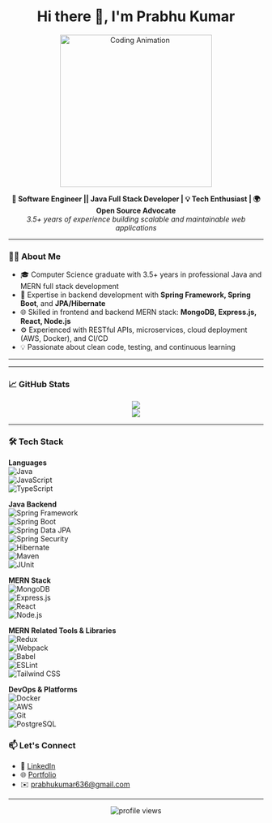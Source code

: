 <!-- GitHub README for profile -->

<h1 align="center">Hi there 👋, I'm Prabhu Kumar</h1>

<p align="center">
  <img src="https://cdn-icons-png.flaticon.com/512/226/226777.png" width="300" alt="Coding Animation" />
</p>

<p align="center">
  <b>🚀 Software Engineer || Java Full Stack Developer | 💡 Tech Enthusiast | 🌍 Open Source Advocate</b><br />
  <i>3.5+ years of experience building scalable and maintainable web applications</i>
</p>

---

### 🧑‍💻 About Me

- 🎓 Computer Science graduate with 3.5+ years in professional Java and MERN full stack development  
- 💼 Expertise in backend development with **Spring Framework, Spring Boot**, and **JPA/Hibernate**  
- 🌐 Skilled in frontend and backend MERN stack: **MongoDB, Express.js, React, Node.js**  
- ⚙️ Experienced with RESTful APIs, microservices, cloud deployment (AWS, Docker), and CI/CD  
- 💡 Passionate about clean code, testing, and continuous learning  

---

---

### 📈 GitHub Stats

<p align="center">
  <img src="https://github-readme-stats.vercel.app/api?username=prabhukumar1907&show_icons=true&theme=github_dark&count_private=true&hide=issues" />
  <br/>
  <img src="https://github-readme-streak-stats.herokuapp.com/?user=prabhukumar1907&theme=dark" />
</p>

---

### 🛠️ Tech Stack

**Languages**  
![Java](https://img.shields.io/badge/-Java-black?style=flat-square&logo=java)  
![JavaScript](https://img.shields.io/badge/-JavaScript-black?style=flat-square&logo=javascript)  
![TypeScript](https://img.shields.io/badge/-TypeScript-black?style=flat-square&logo=typescript)  

**Java Backend**  
![Spring Framework](https://img.shields.io/badge/-Spring_Framework-6DB33F?style=flat-square&logo=spring)  
![Spring Boot](https://img.shields.io/badge/-Spring_Boot-6DB33F?style=flat-square&logo=springboot)  
![Spring Data JPA](https://img.shields.io/badge/-Spring_Data_JPA-6DB33F?style=flat-square&logo=spring)  
![Spring Security](https://img.shields.io/badge/-Spring_Security-6DB33F?style=flat-square&logo=spring)  
![Hibernate](https://img.shields.io/badge/-Hibernate-59666C?style=flat-square&logo=hibernate)  
![Maven](https://img.shields.io/badge/-Maven-C71A36?style=flat-square&logo=apachemaven)  
![JUnit](https://img.shields.io/badge/-JUnit-25A162?style=flat-square&logo=junit5)  

**MERN Stack**  
![MongoDB](https://img.shields.io/badge/-MongoDB-47A248?style=flat-square&logo=mongodb)  
![Express.js](https://img.shields.io/badge/-Express.js-black?style=flat-square&logo=express)  
![React](https://img.shields.io/badge/-React-black?style=flat-square&logo=react)  
![Node.js](https://img.shields.io/badge/-Node.js-black?style=flat-square&logo=node.js)  

**MERN Related Tools & Libraries**  
![Redux](https://img.shields.io/badge/-Redux-764ABC?style=flat-square&logo=redux)  
![Webpack](https://img.shields.io/badge/-Webpack-8DD6F9?style=flat-square&logo=webpack)  
![Babel](https://img.shields.io/badge/-Babel-F9DC3E?style=flat-square&logo=babel)  
![ESLint](https://img.shields.io/badge/-ESLint-4B32C3?style=flat-square&logo=eslint)  
![Tailwind CSS](https://img.shields.io/badge/-Tailwind_CSS-38B2AC?style=flat-square&logo=tailwind-css)  

**DevOps & Platforms**  
![Docker](https://img.shields.io/badge/-Docker-black?style=flat-square&logo=docker)  
![AWS](https://img.shields.io/badge/-AWS-black?style=flat-square&logo=amazon-aws)  
![Git](https://img.shields.io/badge/-Git-black?style=flat-square&logo=git)  
![PostgreSQL](https://img.shields.io/badge/-PostgreSQL-black?style=flat-square&logo=postgresql)  


### 📫 Let's Connect

- 💼 [LinkedIn](https://www.linkedin.com/in/prabhukumar)
- 🌐 [Portfolio](https://prabhukumar.com)
- ✉️ prabhukumar636@gmail.com

---

<p align="center">
  <img src="https://komarev.com/ghpvc/?username=prabhukumar1907&color=blueviolet" alt="profile views" />
</p>
